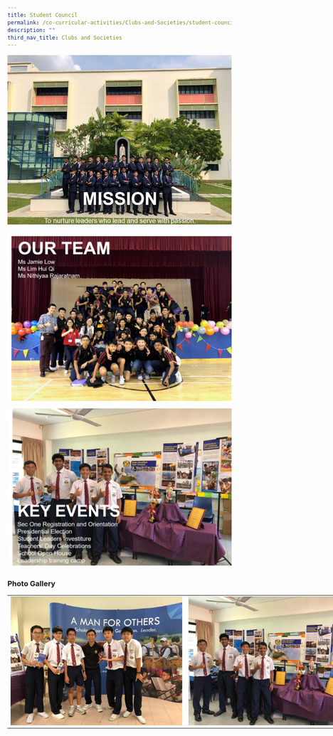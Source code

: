 ```yaml
---
title: Student Council
permalink: /co-curricular-activities/Clubs-and-Societies/student-council
description: ""
third_nav_title: Clubs and Societies
---
```

![](/images/sc1.jpeg)

![](/images/sc2.png)

![](/images/sc3.jpeg)

### Photo Gallery

<table style="undefined;table-layout: fixed; width: 800px">
<colgroup>
<col style="width: 400px">
<col style="width: 400px">
</colgroup>
<tbody>
  <tr>
    <td><img src="/images/sc4.jpeg"></td>
    <td><img src="/images/sc5.jpeg"></td>
  </tr>
</tbody>
</table>